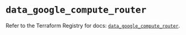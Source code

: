 # `data_google_compute_router`

Refer to the Terraform Registry for docs: [`data_google_compute_router`](https://registry.terraform.io/providers/hashicorp/google/5.29.1/docs/data-sources/compute_router).
